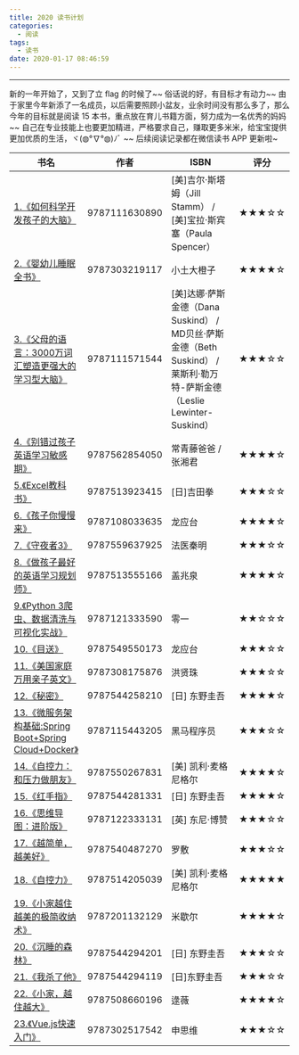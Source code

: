 ```yaml
---
title: 2020 读书计划
categories:
  - 阅读
tags:
  - 读书
date: 2020-01-17 08:46:59
---
```


---
<style>
table th:nth-of-type(2) {
    width: 75px;
}
table th:nth-of-type(3) {
    width: 120px;
}
table th:nth-of-type(4) {
    width: 60px;
}
</style>
新的一年开始了，又到了立 flag 的时候了~~
俗话说的好，有目标才有动力~~
由于家里今年新添了一名成员，以后需要照顾小盆友，业余时间没有那么多了，那么今年的目标就是阅读 15 本书，重点放在育儿书籍方面，努力成为一名优秀的妈妈~~
自己在专业技能上也要更加精进，严格要求自己，赚取更多米米，给宝宝提供更加优质的生活，ヾ(◍°∇°◍)ﾉﾞ ~~
后续阅读记录都在微信读书 APP 更新啦~
<!-- more -->
| 书名 | 作者 | ISBN | 评分 |
| ---|---| ---| ---|
| [1.《如何科学开发孩子的大脑》](https://book.douban.com/subject/34785181/) | 9787111630890 |  [美]吉尔·斯塔姆（Jill Stamm） / [美]宝拉·斯宾塞（Paula Spencer） | ★★★☆☆ |
| [2.《婴幼儿睡眠全书》](https://book.douban.com/subject/27001181/) | 9787303219117 | 小土大橙子 | ★★★★☆ |
| [3.《父母的语言：3000万词汇塑造更强大的学习型大脑》](https://book.douban.com/subject/27136643/) | 9787111571544 |  [美]达娜·萨斯金德（Dana Suskind） / MD贝丝·萨斯金德（Beth Suskind） / 莱斯利·勒万特-萨斯金德（Leslie Lewinter-Suskind） | ★★★☆☆ |
| [4.《别错过孩子英语学习敏感期》](https://book.douban.com/subject/30211352/) | 9787562854050 | 常青藤爸爸 / 张湘君 | ★★★★☆ |
| [5.《Excel教科书》](https://book.douban.com/subject/30411864/) | 9787513923415 | [日]吉田拳 | ★★★☆☆ |
| [6.《孩子你慢慢来》](https://book.douban.com/subject/4207781/) | 9787108033635 | 龙应台 | ★★★★☆ |
| [7.《守夜者3》](https://book.douban.com/subject/34892807/) | 9787559637925 |  法医秦明 | ★★★☆☆ |
| [8.《做孩子最好的英语学习规划师》](https://book.douban.com/subject/26605738/) | 9787513555166 | 盖兆泉 | ★★★★☆ |
| [9.《Python 3爬虫、数据清洗与可视化实战》](https://book.douban.com/subject/30190201/) | 9787121333590 | 零一 | ★★☆☆☆ |
| [10.《目送》](https://book.douban.com/subject/25809269/) | 9787549550173 | 龙应台 | ★★★☆☆ |
| [11.《美国家庭万用亲子英文》](https://book.douban.com/subject/27615628/) | 9787308175876 | 洪贤珠 | ★★★☆☆ |
| [12.《秘密》](https://book.douban.com/subject/27115970/) | 9787544258210 | [日] 东野圭吾 | ★★★★☆ |
| [13.《微服务架构基础:Spring Boot+Spring Cloud+Docker》](https://book.douban.com/subject/30314756/) | 9787115443205 | 黑马程序员 | ★★★☆☆ |
| [14.《自控力：和压力做朋友》](https://book.douban.com/subject/26733302/) | 9787550267831 | [美] 凯利·麦格尼格尔 | ★★★★☆ |
| [15.《红手指》](https://book.douban.com/subject/26651926/) | 9787544281331 | [日] 东野圭吾 | ★★★★☆ |
| [16.《思维导图：进阶版》](https://book.douban.com/subject/30446284/) | 9787122333131 | [英] 东尼·博赞 | ★★★☆☆ |
| [17.《越简单，越美好》](https://book.douban.com/subject/30370277/) | 9787540487270 | 罗敷 | ★★★☆☆ |
| [18.《自控力》](https://book.douban.com/subject/10786473/) | 9787514205039 | [美] 凯利·麦格尼格尔 | ★★★★★ |
| [19.《小家越住越美的极简收纳术》](https://book.douban.com/subject/30391803/) | 9787201132129 | 米歇尔 | ★★★★☆ |
| [20.《沉睡的森林》](https://book.douban.com/subject/30330292/) | 9787544294201 |  [日] 东野圭吾 | ★★★☆☆ |
| [21.《我杀了他》](https://book.douban.com/subject/30317423/) | 9787544294119 |  [日]东野圭吾 | ★★★☆☆ |
| [22.《小家，越住越大》](https://book.douban.com/subject/26775466/) | 9787508660196 | 逯薇 | ★★★★☆ |
| [23.《Vue.js快速入门》](https://book.douban.com/subject/30601953/) | 9787302517542 | 申思维 | ★★★☆☆ |
